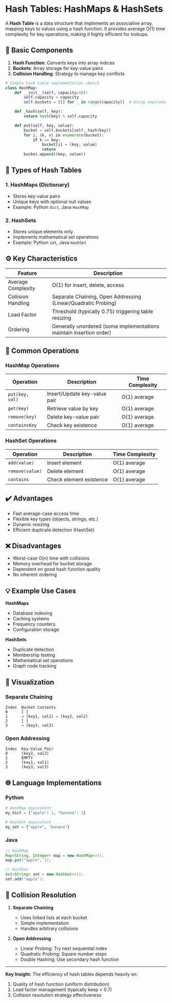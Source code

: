 # Hash Tables: HashMaps & HashSets

A **Hash Table** is a data structure that implements an associative array, mapping keys to values using a hash function. It provides average O(1) time complexity for key operations, making it highly efficient for lookups.

## 🧩 Basic Components

1. **Hash Function**: Converts keys into array indices
2. **Buckets**: Array storage for key-value pairs
3. **Collision Handling**: Strategy to manage key conflicts

```python
# Simple hash table implementation sketch
class HashMap:
    def __init__(self, capacity=10):
        self.capacity = capacity
        self.buckets = [[] for _ in range(capacity)]  # Using separate chaining

    def _hash(self, key):
        return hash(key) % self.capacity

    def put(self, key, value):
        bucket = self.buckets[self._hash(key)]
        for i, (k, v) in enumerate(bucket):
            if k == key:
                bucket[i] = (key, value)
                return
        bucket.append((key, value))
```

## 🔄 Types of Hash Tables

### 1. HashMaps (Dictionary)

- Stores key-value pairs
- Unique keys with optional null values
- Example: Python `dict`, Java `HashMap`

### 2. HashSets

- Stores unique elements only
- Implements mathematical set operations
- Example: Python `set`, Java `HashSet`

## ⚙️ Key Characteristics

| Feature            | Description                                                         |
| ------------------ | ------------------------------------------------------------------- |
| Average Complexity | O(1) for insert, delete, access                                     |
| Collision Handling | Separate Chaining, Open Addressing (Linear/Quadratic Probing)       |
| Load Factor        | Threshold (typically 0.75) triggering table resizing                |
| Ordering           | Generally unordered (some implementations maintain insertion order) |

## 🎯 Common Operations

### HashMap Operations

| Operation       | Description                  | Time Complexity |
| --------------- | ---------------------------- | --------------- |
| `put(key, val)` | Insert/Update key-value pair | O(1) average    |
| `get(key)`      | Retrieve value by key        | O(1) average    |
| `remove(key)`   | Delete key-value pair        | O(1) average    |
| `containsKey`   | Check key existence          | O(1) average    |

### HashSet Operations

| Operation       | Description             | Time Complexity |
| --------------- | ----------------------- | --------------- |
| `add(value)`    | Insert element          | O(1) average    |
| `remove(value)` | Delete element          | O(1) average    |
| `contains`      | Check element existence | O(1) average    |

## ✔️ Advantages

- Fast average-case access time
- Flexible key types (objects, strings, etc.)
- Dynamic resizing
- Efficient duplicate detection (HashSet)

## ❌ Disadvantages

- Worst-case O(n) time with collisions
- Memory overhead for bucket storage
- Dependent on good hash function quality
- No inherent ordering

## 💡 Example Use Cases

**HashMaps**

- Database indexing
- Caching systems
- Frequency counters
- Configuration storage

**HashSets**

- Duplicate detection
- Membership testing
- Mathematical set operations
- Graph node tracking

## 🎨 Visualization

### Separate Chaining

```none
Index  Bucket Contents
0      [ ]
1      → (key1, val1) → (key2, val2)
2      [ ]
3      → (key3, val3)
```

### Open Addressing

```none
Index  Key-Value Pair
0      (key2, val2)
1      EMPTY
2      (key1, val1)
3      (key3, val3)
```

## 🌐 Language Implementations

### Python

```python
# HashMap equivalent
my_dict = {"apple": 1, "banana": 2}

# HashSet equivalent
my_set = {"apple", "banana"}
```

### Java

```java
// HashMap
Map<String, Integer> map = new HashMap<>();
map.put("apple", 1);

// HashSet
Set<String> set = new HashSet<>();
set.add("apple");
```

## 🚨 Collision Resolution

1. **Separate Chaining**

   - Uses linked lists at each bucket
   - Simple implementation
   - Handles arbitrary collisions

2. **Open Addressing**
   - Linear Probing: Try next sequential index
   - Quadratic Probing: Square number steps
   - Double Hashing: Use secondary hash function

---

**Key Insight:** The efficiency of hash tables depends heavily on:

1. Quality of hash function (uniform distribution)
2. Load factor management (typically keep < 0.7)
3. Collision resolution strategy effectiveness
